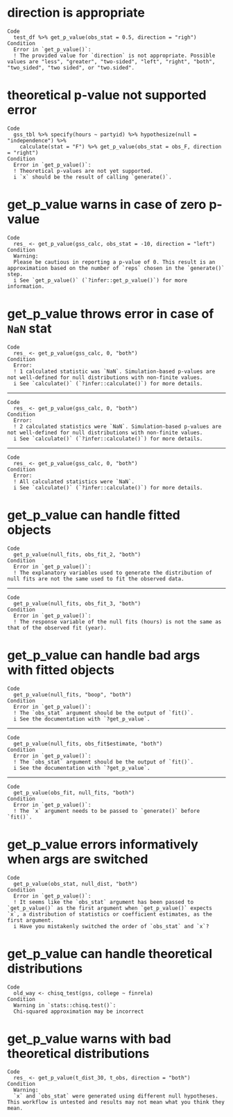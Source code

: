 # direction is appropriate

    Code
      test_df %>% get_p_value(obs_stat = 0.5, direction = "righ")
    Condition
      Error in `get_p_value()`:
      ! The provided value for `direction` is not appropriate. Possible values are "less", "greater", "two-sided", "left", "right", "both", "two_sided", "two sided", or "two.sided".

# theoretical p-value not supported error

    Code
      gss_tbl %>% specify(hours ~ partyid) %>% hypothesize(null = "independence") %>%
        calculate(stat = "F") %>% get_p_value(obs_stat = obs_F, direction = "right")
    Condition
      Error in `get_p_value()`:
      ! Theoretical p-values are not yet supported.
      i `x` should be the result of calling `generate()`.

# get_p_value warns in case of zero p-value

    Code
      res_ <- get_p_value(gss_calc, obs_stat = -10, direction = "left")
    Condition
      Warning:
      Please be cautious in reporting a p-value of 0. This result is an approximation based on the number of `reps` chosen in the `generate()` step.
      i See `get_p_value()` (`?infer::get_p_value()`) for more information.

# get_p_value throws error in case of `NaN` stat

    Code
      res_ <- get_p_value(gss_calc, 0, "both")
    Condition
      Error:
      ! 1 calculated statistic was `NaN`. Simulation-based p-values are not well-defined for null distributions with non-finite values.
      i See `calculate()` (`?infer::calculate()`) for more details.

---

    Code
      res_ <- get_p_value(gss_calc, 0, "both")
    Condition
      Error:
      ! 2 calculated statistics were `NaN`. Simulation-based p-values are not well-defined for null distributions with non-finite values.
      i See `calculate()` (`?infer::calculate()`) for more details.

---

    Code
      res_ <- get_p_value(gss_calc, 0, "both")
    Condition
      Error:
      ! All calculated statistics were `NaN`.
      i See `calculate()` (`?infer::calculate()`) for more details.

# get_p_value can handle fitted objects

    Code
      get_p_value(null_fits, obs_fit_2, "both")
    Condition
      Error in `get_p_value()`:
      ! The explanatory variables used to generate the distribution of null fits are not the same used to fit the observed data.

---

    Code
      get_p_value(null_fits, obs_fit_3, "both")
    Condition
      Error in `get_p_value()`:
      ! The response variable of the null fits (hours) is not the same as that of the observed fit (year).

# get_p_value can handle bad args with fitted objects

    Code
      get_p_value(null_fits, "boop", "both")
    Condition
      Error in `get_p_value()`:
      ! The `obs_stat` argument should be the output of `fit()`.
      i See the documentation with `?get_p_value`.

---

    Code
      get_p_value(null_fits, obs_fit$estimate, "both")
    Condition
      Error in `get_p_value()`:
      ! The `obs_stat` argument should be the output of `fit()`.
      i See the documentation with `?get_p_value`.

---

    Code
      get_p_value(obs_fit, null_fits, "both")
    Condition
      Error in `get_p_value()`:
      ! The `x` argument needs to be passed to `generate()` before `fit()`.

# get_p_value errors informatively when args are switched

    Code
      get_p_value(obs_stat, null_dist, "both")
    Condition
      Error in `get_p_value()`:
      ! It seems like the `obs_stat` argument has been passed to `get_p_value()` as the first argument when `get_p_value()` expects `x`, a distribution of statistics or coefficient estimates, as the first argument.
      i Have you mistakenly switched the order of `obs_stat` and `x`?

# get_p_value can handle theoretical distributions

    Code
      old_way <- chisq_test(gss, college ~ finrela)
    Condition
      Warning in `stats::chisq.test()`:
      Chi-squared approximation may be incorrect

# get_p_value warns with bad theoretical distributions

    Code
      res_ <- get_p_value(t_dist_30, t_obs, direction = "both")
    Condition
      Warning:
      `x` and `obs_stat` were generated using different null hypotheses. This workflow is untested and results may not mean what you think they mean.

